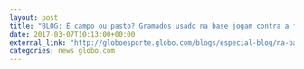 ```yaml
---
layout: post
title: "BLOG: É campo ou pasto? Gramados usado na base jogam contra a formação de jogadores"
date: 2017-03-07T10:13:00+00:00
external_link: "http://globoesporte.globo.com/blogs/especial-blog/na-base-da-bola/post/e-campo-ou-pasto-gramados-usado-na-base-jogam-contra-formacao-de-jogadores.html"
categories: news globo.com
---
```

